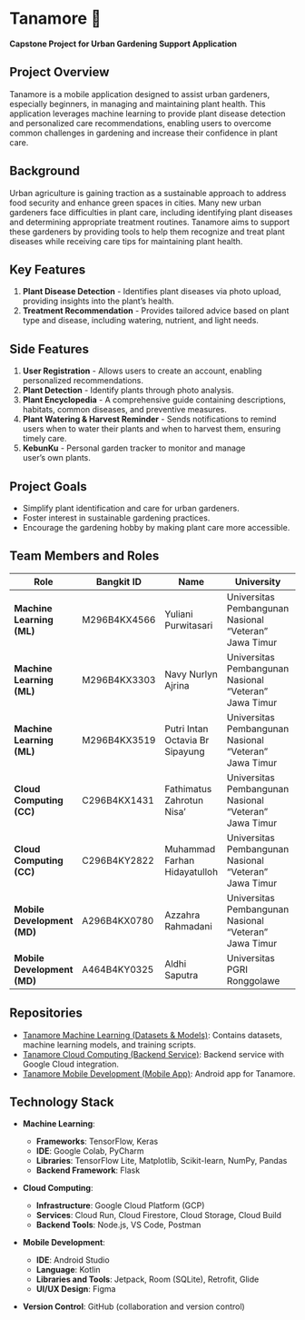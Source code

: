 # Tanamore 🌱

**Capstone Project for Urban Gardening Support Application**

## Project Overview

Tanamore is a mobile application designed to assist urban gardeners, especially beginners, in managing and maintaining plant health. This application leverages machine learning to provide plant disease detection and personalized care recommendations, enabling users to overcome common challenges in gardening and increase their confidence in plant care.

## Background

Urban agriculture is gaining traction as a sustainable approach to address food security and enhance green spaces in cities. Many new urban gardeners face difficulties in plant care, including identifying plant diseases and determining appropriate treatment routines. Tanamore aims to support these gardeners by providing tools to help them recognize and treat plant diseases while receiving care tips for maintaining plant health.

## Key Features

1. **Plant Disease Detection** - Identifies plant diseases via photo upload, providing insights into the plant’s health.
2. **Treatment Recommendation** - Provides tailored advice based on plant type and disease, including watering, nutrient, and light needs.

## Side Features  

1. **User Registration** - Allows users to create an account, enabling personalized recommendations.
2. **Plant Detection** - Identify plants through photo analysis.
3. **Plant Encyclopedia** - A comprehensive guide containing descriptions, habitats, common diseases, and preventive measures.
4. **Plant Watering & Harvest Reminder** - Sends notifications to remind users when to water their plants and when to harvest them, ensuring timely care.
5. **KebunKu** - Personal garden tracker to monitor and manage user’s own plants.

## Project Goals

- Simplify plant identification and care for urban gardeners.
- Foster interest in sustainable gardening practices.
- Encourage the gardening hobby by making plant care more accessible.

## Team Members and Roles

| Role                  | Bangkit ID   | Name                               | University                                           | GitHub Profile                              |
|-----------------------|--------------|------------------------------------|-----------------------------------------------------|---------------------------------------------|
| **Machine Learning (ML)** | M296B4KX4566 | Yuliani Purwitasari               | Universitas Pembangunan Nasional “Veteran” Jawa Timur | [ririsariii](https://github.com/ririsariii) |
| **Machine Learning (ML)** | M296B4KX3303 | Navy Nurlyn Ajrina                | Universitas Pembangunan Nasional “Veteran” Jawa Timur | [NavyNurlyn](https://github.com/NavyNurlyn) |
| **Machine Learning (ML)** | M296B4KX3519 | Putri Intan Octavia Br Sipayung   | Universitas Pembangunan Nasional “Veteran” Jawa Timur | [putriintan](https://github.com/putriintan) |
| **Cloud Computing (CC)**  | C296B4KX1431 | Fathimatus Zahrotun Nisa’         | Universitas Pembangunan Nasional “Veteran” Jawa Timur | [FathimatusZN](https://github.com/FathimatusZN) |
| **Cloud Computing (CC)**  | C296B4KY2822 | Muhammad Farhan Hidayatulloh      | Universitas Pembangunan Nasional “Veteran” Jawa Timur | [Muhfarhan90](https://github.com/Muhfarhan90) |
| **Mobile Development (MD)** | A296B4KX0780 | Azzahra Rahmadani                 | Universitas Pembangunan Nasional “Veteran” Jawa Timur | [azzahraramadani](https://github.com/azzahraramadani) |
| **Mobile Development (MD)** | A464B4KY0325 | Aldhi Saputra                     | Universitas PGRI Ronggolawe                        | [Aldhisaputra](https://github.com/Aldhisaputra) |

## Repositories
- [Tanamore Machine Learning (Datasets & Models)](https://github.com/Tanamore/machine_learning): Contains datasets, machine learning models, and training scripts.
- [Tanamore Cloud Computing (Backend Service)](https://github.com/Tanamore/backend-api): Backend service with Google Cloud integration.
- [Tanamore Mobile Development (Mobile App)](https://github.com/Tanamore/mobile_developer): Android app for Tanamore.

## Technology Stack

- **Machine Learning**: 
  - **Frameworks**: TensorFlow, Keras
  - **IDE**: Google Colab, PyCharm
  - **Libraries**: TensorFlow Lite, Matplotlib, Scikit-learn, NumPy, Pandas
  - **Backend Framework**: Flask

- **Cloud Computing**:
  - **Infrastructure**: Google Cloud Platform (GCP)
  - **Services**: Cloud Run, Cloud Firestore, Cloud Storage, Cloud Build
  - **Backend Tools**: Node.js, VS Code, Postman

- **Mobile Development**:
  - **IDE**: Android Studio
  - **Language**: Kotlin
  - **Libraries and Tools**: Jetpack, Room (SQLite), Retrofit, Glide
  - **UI/UX Design**: Figma
  
- **Version Control**: GitHub (collaboration and version control)


